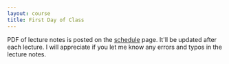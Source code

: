 ```yaml
---
layout: course
title: First Day of Class
---
```


PDF of lecture notes is posted on the [schedule](./schedule.html) page. It'll be updated after each lecture. I will appreciate if you let me know any errors and typos in the lecture notes.

